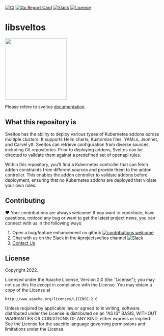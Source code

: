 [![CI](https://github.com/projectsveltos/addon-constraint-controller/actions/workflows/main.yaml/badge.svg)](https://github.com/projectsveltos/addon-constraint-controller/actions)
[![Go Report Card](https://goreportcard.com/badge/github.com/projectsveltos/addon-constraint-controller)](https://goreportcard.com/report/github.com/projectsveltos/addon-constraint-controller)
[![Slack](https://img.shields.io/badge/join%20slack-%23projectsveltos-brighteen)](https://join.slack.com/t/projectsveltos/shared_invite/zt-1hraownbr-W8NTs6LTimxLPB8Erj8Q6Q)
[![License](https://img.shields.io/badge/license-Apache-blue.svg)](LICENSE)

# libsveltos

<img src="https://raw.githubusercontent.com/projectsveltos/sveltos/main/docs/assets/logo.png" width="200">

Please refere to sveltos [documentation](https://projectsveltos.github.io/sveltos/).

## What this repository is
Sveltos has the ability to deploy various types of Kubernetes addons across multiple clusters. It supports Helm charts, Kustomize files, YAMLs, Jsonnet, and Carvel ytt. Sveltos can retrieve configuration from diverse sources, including Git repositories. Prior to deploying addons, Sveltos can be directed to validate them against a predefined set of openapi rules.

Within this repository, you'll find a Kubernetes controller that can fetch addon constraints from different sources and provide them to the addon controller. This enables the addon controller to validate addons before deployment, ensuring that no Kubernetes addons are deployed that violate your own rules.

## Contributing 

❤️ Your contributions are always welcome! If you want to contribute, have questions, noticed any bug or want to get the latest project news, you can connect with us in the following ways:

1. Open a bug/feature enhancement on github [![contributions welcome](https://img.shields.io/badge/contributions-welcome-brightgreen.svg?style=flat)](https://github.com/projectsveltos/sveltos-manager/issues)
2. Chat with us on the Slack in the #projectsveltos channel [![Slack](https://img.shields.io/badge/join%20slack-%23projectsveltos-brighteen)](https://join.slack.com/t/projectsveltos/shared_invite/zt-1hraownbr-W8NTs6LTimxLPB8Erj8Q6Q)
3. [Contact Us](mailto:support@projectsveltos.io)

## License

Copyright 2022.

Licensed under the Apache License, Version 2.0 (the "License");
you may not use this file except in compliance with the License.
You may obtain a copy of the License at

    http://www.apache.org/licenses/LICENSE-2.0

Unless required by applicable law or agreed to in writing, software
distributed under the License is distributed on an "AS IS" BASIS,
WITHOUT WARRANTIES OR CONDITIONS OF ANY KIND, either express or implied.
See the License for the specific language governing permissions and
limitations under the License.
